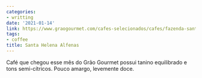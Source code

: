 ```yaml
---
categories:
- writting
date: '2021-01-14'
link: https://www.graogourmet.com/cafes-selecionados/cafes/fazenda-santa-helena/
tags:
- coffee
title: Santa Helena Alfenas
---
```


Café que chegou esse mês do Grão Gourmet possui tanino equilibrado e tons semi-cítricos. Pouco amargo, levemente doce.